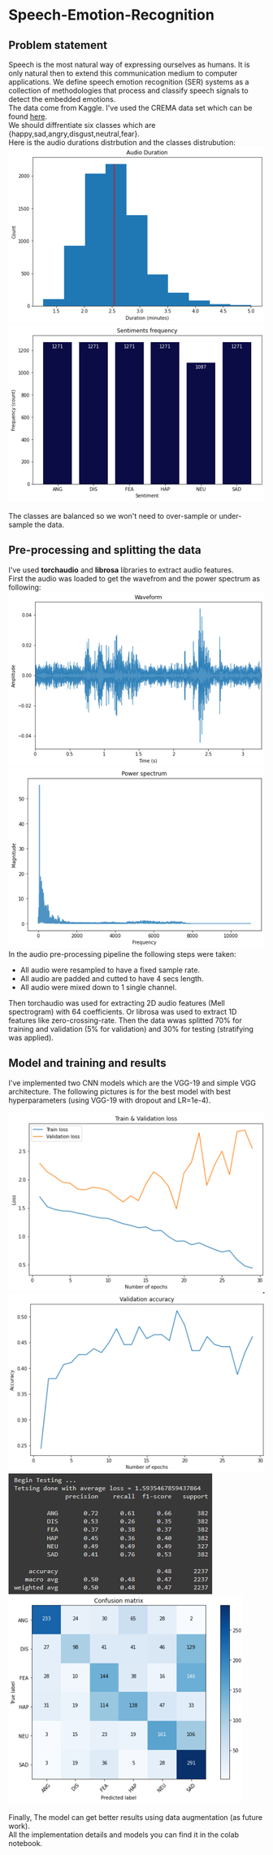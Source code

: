# Speech-Emotion-Recognition

## Problem statement

Speech is the most natural way of expressing ourselves as humans. It is only natural 
then to extend this communication medium to computer applications. We define 
speech emotion recognition (SER) systems as a collection of methodologies that 
process and classify speech signals to detect the embedded emotions.<br>
The data come from Kaggle. I've used the CREMA data set which can be found [here](https://link-url-here.org).<br>
We should diffrentiate six classes which are {happy,sad,angry,disgust,neutral,fear}.<br>
Here is the audio durations distrbution and the classes distrubution:<br>
![alt text](https://github.com/AmrMomtaz/Speech-Emotion-Recognition/blob/main/Images/audio_durations.png)
![alt text](https://github.com/AmrMomtaz/Speech-Emotion-Recognition/blob/main/Images/audio_dist.png)<br><br>
The classes are balanced so we won't need to over-sample or under-sample the data.

## Pre-processing and splitting the data

I've used **torchaudio** and **librosa** libraries to extract audio features.<br>
First the audio was loaded to get the wavefrom and the power spectrum as following:
![alt text](https://github.com/AmrMomtaz/Speech-Emotion-Recognition/blob/main/Images/waveform.png)
![alt text](https://github.com/AmrMomtaz/Speech-Emotion-Recognition/blob/main/Images/power_spectrum.png)<br>
In the audio pre-processing pipeline the following steps were taken:
* All audio were resampled to have a fixed sample rate.
* All audio are padded and cutted to have 4 secs length.
* All audio were mixed down to 1 single channel.<br>

Then torchaudio was used for extracting 2D audio features (Mell spectrogram) with 64 coefficients. Or librosa was used to extract 1D features like zero-crossing-rate.
Then the data wwas splitted 70% for training and validation (5% for validation) and 30% for testing (stratifying was applied).

## Model and training and results
I've implemented two CNN models which are the VGG-19 and simple VGG architecture. The following pictures is for the best model with best hyperparameters (using VGG-19 with dropout and LR=1e-4). <br><br>
![alt text](https://github.com/AmrMomtaz/Speech-Emotion-Recognition/blob/main/Images/train_loss.png)<br>
![alt text](https://github.com/AmrMomtaz/Speech-Emotion-Recognition/blob/main/Images/validation_accuracy.png)<br>
![alt text](https://github.com/AmrMomtaz/Speech-Emotion-Recognition/blob/main/Images/classification_report.png)<br>
![alt text](https://github.com/AmrMomtaz/Speech-Emotion-Recognition/blob/main/Images/confusion_matrix.png)<br>
<br>Finally, The model can get better results using data augmentation (as future work).<br>
All the implementation details and models you can find it in the colab notebook.
